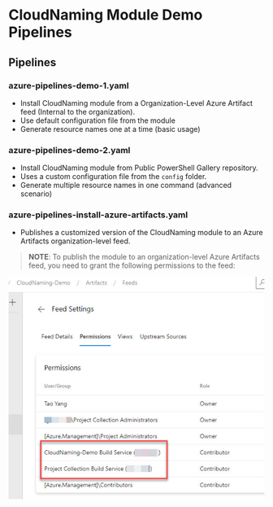 # CloudNaming Module Demo Pipelines

## Pipelines

### azure-pipelines-demo-1.yaml

* Install CloudNaming module from a Organization-Level Azure Artifact feed (Internal to the organization).
* Use default configuration file from the module
* Generate resource names one at a time (basic usage)

### azure-pipelines-demo-2.yaml

* Install CloudNaming module from Public PowerShell Gallery repository.
* Uses a custom configuration file from the `config` folder.
* Generate multiple resource names in one command (advanced scenario)

### azure-pipelines-install-azure-artifacts.yaml

* Publishes a customized version of the CloudNaming module to an Azure Artifacts organization-level feed.

> **NOTE**: To publish the module to an organization-level Azure Artifacts feed, you need to grant the following permissions to the feed:

![1](../../images/azure_artifacts_permissions.jpg)